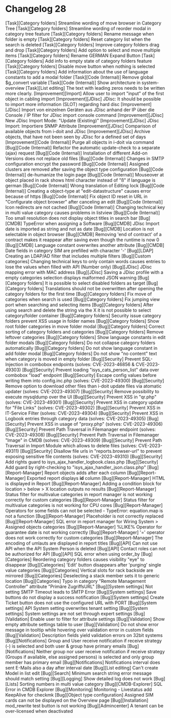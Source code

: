 # Changelog 28

[Task][Category folders]         Streamline wording of move browser in Category Tree
[Task][Category folders]         Streamline wording of reorder modal in category tree feature
[Task][Category folders]         Rename message when folder is empty
[Task][Category folders]         Reset category list when the search is deleted
[Task][Category folders]         Improve category folders drag and drop
[Task][Category folders]         Add option to select and move multiple items
[Task][Category folders]         Rename GERMAN Expand Button
[Task][Category folders]         Add info to empty state of category folders feature
[Task][Category folders]         Disable move button when nothing is selected
[Task][Category folders]         Add information about the use of language constants to add a modal folder
[Task][Code (Internal)]          Remove global $g_convert variable
[Task][Code (Internal)]          Show architecture in system-overview
[Task][List editing]             The text with leading zeros needs to be written more clearly.
[Improvement][Import]            Allow user to import "input" of the first object in cabling import
[Improvement][JDisc]             JDisc: It should be possible to import more information (SLOT) regarding hard disc
[Improvement][JDisc]             Import von einzelnen Geräten aus JDisc anhand der IP über die Console / IP filter for JDisc import console command
[Improvement][JDisc]             New JDisc Import Mode: "Update (Existing)"
[Improvement][JDisc]             JDisc Import: Importiere SNMP Attribute
[Improvement][JDisc]             Comparison of available objects from i-doit and JDisc
[Improvement][JDisc]             Archive objects, that have not been seen by JDisc for a defined set of days
[Improvement][Code (Internal)]   Purge all objects in i-doit via command
[Bug][Code (Internal)]           Refactor the automatic update-check to a separate (ajax) request
[Bug][Code (Internal)]           Installation of different Add-on Versions does not replace old files
[Bug][Code (Internal)]           Changes in SMTP configuration encrypt the password
[Bug][Code (Internal)]           Assigned clusters are removed after saving the object type configuration
[Bug][Code (Internal)]           de-humanize the login page
[Bug][Code (Internal)]           Mouseover at object placed in rack shows html character instead of "ß" if language is german
[Bug][Code (Internal)]           Wrong translation of Editing lock
[Bug][Code (Internal)]           Creating a object-type at "edit-datastructure" causes error because of https
[Bug][Code (Internal)]           Fix object ID reset in URL in "Configurate object browser" after canceling an edit
[Bug][Code (Internal)]           Icon redirects are not cached
[Bug][Code (Internal)]           Changing technical key in multi value category causes problems in listview
[Bug][Code (Internal)]           Too small resolution does not display object titles in search bar
[Bug][CMDB]                      TypeError when assigning a Software
[Bug][CMDB]                      JDisc Import date is imported as string and not as date
[Bug][CMDB]                      Location is not selectable in object browser
[Bug][CMDB]                      Removing 'end of contract' of a contract makes it reappear after saving even though the runtime is now 0
[Bug][CMDB]                      Language constant overwrites another attribute
[Bug][CMDB]                      Date fields in category SIM are prefilled with character '-'
[Bug][LDAP]                      Creating an LDAP/AD filter that includes multiple filters
[Bug][Custom categories]         Changing technical keys to only contain words causes entries to lose the values when filled with API (Number only)
[Bug][JDisc]                     JDisc mapping error with MAC address
[Bug][JDisc]                     Saving a JDisc profile with a empty categories selection displays malformed JSON warning
[Bug][Category folders]          It is possible to select disabled folders as target
[Bug][Category folders]          Translations should not be overwritten after opening the category folders for the first time
[Bug][Category folders]          Fix move of categories when search is used
[Bug][Category folders]          Fix jumping view port when searching and selecting items
[Bug][Category folders]          After using search and delete the string via the X it is not possible to select category/folder container
[Bug][Category folders]          Security issue category folders prevent XSS usage in folder names
[Bug][Category folders]          Show root folder categories in move folder modal
[Bug][Category folders]          Correct sorting of category folders and categories
[Bug][Category folders]          Remove leftover categories
[Bug][Category folders]          Show language constants in edit folder modals
[Bug][Category folders]          Do not collapse category folders automatically
[Bug][Category folders]          Do not show language constant in add folder modal
[Bug][Category folders]          Do not show "no content" text when category is moved in empty folder
[Bug][Security]                  Prevent SQL-Injection in combobox endpoints (solves: CVE-2023-46856 & CVE-2023-49303)
[Bug][Security]                  Prevent loading "isys_cats_person_list" data over combobox "load" endpoint
[Bug][Security]                  Escape config values before writing them into config.inc.php (solves: CVE-2023-49300)
[Bug][Security]                  Remove option to download other files than i-doit update files via atomatic updater (solves: CVE-2023-49307)
[Bug][Security]                  Remove possibility to execute mysqldump over the UI
[Bug][Security]                  Prevent XSS in "qr.php" (solves: CVE-2023-49301)
[Bug][Security]                  Prevent XSS in category update for "File Links" (solves: CVE-2023-49302)
[Bug][Security]                  Prevent XSS in IT-Service Filter (solves: CVE-2023-49304)
[Bug][Security]                  Prevent XSS in Logbook entries through category data (solves: CVE-2023-49305)
[Bug][Security]                  Prevent XSS in usage of "proxy.php" (solves: CVE-2023-49306)
[Bug][Security]                  Prevent Path Traversal in Filemanager endpoint (solves: CVE-2023-49308)
[Bug][Security]                  Prevent Path Traversal in Filemanager "Image" in CMDB (solves: CVE-2023-49309)
[Bug][Security]                  Prevent Path Traversal in Import Module which allows to delete files (solves: CVE-2023-49311)
[Bug][Security]                  Disallow file urls in "reports.browser-url" to prevent exposing sensitive file contents (solves: CVE-2023-49310)
[Bug][Security]                  Add rights guard to isys_ajax_handler_logbook.class.php
[Bug][Security]                  Add guard by right-checking to "isys_ajax_handler_json.class.php"
[Bug][Report-Manager]            Report objects adds    after each column
[Bug][Report-Manager]            Exported report displays __id__ column
[Bug][Report-Manager]            HTML is displayed in Report
[Bug][Report-Manager]            Adding a condition block for location > below > X location outputs no results
[Bug][Report-Manager]            Status filter for multivalue categories in report manager is not working correctly for custom categories
[Bug][Report-Manager]            Status filter for multivalue categories is not working for CPU cores
[Bug][Report-Manager]            Operators for some fields can not be selected - TypeError: equation.map is not a function
[Bug][Report-Manager]            Placeholder is not correctly replaced
[Bug][Report-Manager]            SQL error in report manager for Wiring System > Assigned objects categories
[Bug][Report-Manager]            %LIKE% Operator for guarantee date is not working correctly
[Bug][Report-Manager]            '=' operator does not work correctly for custom categories
[Bug][Report-Manager]            The encoding of umlauts are displayed in report titles
[Bug][API]                       Can not use API when the API System Person is deleted
[Bug][API]                       Contact roles can not be authorized for API
[Bug][API]                       SQL error when using order_by
[Bug][Categories]                Reordering category folders causes visibility "eye" to disappear
[Bug][Categories]                'Edit' button disappears after 'purging' single value categories
[Bug][Categories]                Vertical slots for rack backside are mirrored
[Bug][Categories]                Deselecting a stack member sets it to generic location
[Bug][Categories]                Typo in category "Remote Management Controller" attribute "Primäre ZugriffsURL"
[Bug][System settings]           Not setting SMTP Timeout leads to SMTP Error
[Bug][System settings]           Save buttons do not display a success notification
[Bug][System settings]           Create Ticket button does not use the configured URL with PORT
[Bug][System settings]           API System setting overwrites tenant setting
[Bug][System settings]           System settings are not set through expert settings
[Bug][Validation]                Enable user to filter for attribute settings
[Bug][Validation]                Show empty attribute settings table to user
[Bug][Validation]                Do not show error message in tooltip while hovering over validation error in custom fields
[Bug][Validation]                Description fields yield validation errors on 32bit systems
[Bug][Notifications]             Group and User receive notification if receive strategy (-) is selected and both user & group have primary emails
[Bug][Notifications]             Neither group nor user receive notification if receive strategy (Groups if available, else assigned persons) is selected and only group member has primary email
[Bug][Notifications]             Notifications interval does sent E-Mails also a day after interval date
[Bug][List editing]              Can't create Model in list edit
[Bug][Search]                    Minimum search string error message should match setting
[Bug][Logging]                   Show detailed log does not work
[Bug][Lists]                     Sorting numbers in multi value category
[Bug][CMDB-Explorer]             SQL Error in CMDB Explorer
[Bug][Monitoring]                Monitoring - Livestatus add KeepAlive for checkmk
[Bug][Object type configuration] Assigned SIM cards can not be displayed on the Overview page
[Bug][Installation]              mod_rewrite test button is not working
[Bug][Admincenter]               A tenant can be over-licensed when deactivated
